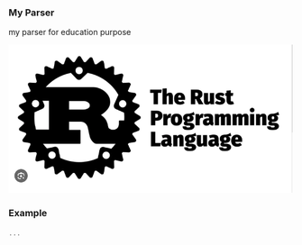 ### My Parser

my parser for education purpose

![alt text](./assets/image.png)

### Example

```rust
...
```
